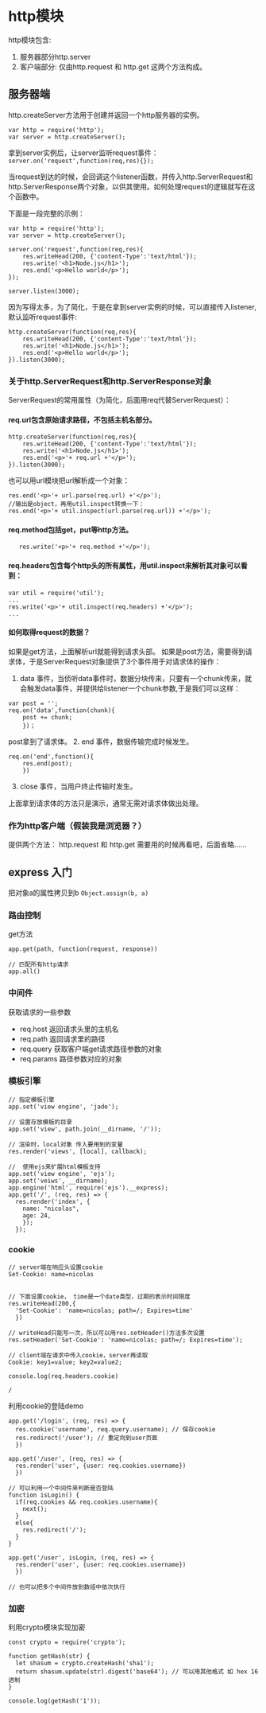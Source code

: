 # http模块
http模块包含:
1. 服务器部分http.server
2. 客户端部分: 仅由http.request 和 http.get 这两个方法构成。

## 服务器端
http.createServer方法用于创建并返回一个http服务器的实例。
```
var http = require('http');
var server = http.createServer();
```
拿到server实例后，让server监听request事件：
`server.on('request',function(req,res){});`

当request到达的时候，会回调这个listener函数，并传入http.ServerRequest和http.ServerResponse两个对象，以供其使用。如何处理request的逻辑就写在这个函数中。

下面是一段完整的示例：
```
var http = require('http');
var server = http.createServer();

server.on('request',function(req,res){
    res.writeHead(200, {'content-Type':'text/html'});
    res.write('<h1>Node.js</h1>');
    res.end('<p>Hello world</p>');
});

server.listen(3000);
```

因为写得太多，为了简化，于是在拿到server实例的时候，可以直接传入listener,默认监听request事件:
```
http.createServer(function(req,res){
    res.writeHead(200, {'content-Type':'text/html'});
    res.write('<h1>Node.js</h1>');
    res.end('<p>Hello world</p>');
}).listen(3000);
```
### 关于http.ServerRequest和http.ServerResponse对象
ServerRequest的常用属性（为简化，后面用req代替ServerRequest）：

#### req.url包含原始请求路径，不包括主机名部分。
```
http.createServer(function(req,res){
    res.writeHead(200, {'content-Type':'text/html'});
    res.write('<h1>Node.js</h1>');
    res.end('<p>'+ req.url +'</p>');
}).listen(3000);
```
也可以用url模块把url解析成一个对象：
```
res.end('<p>'+ url.parse(req.url) +'</p>');
//输出是object，再用util.inspect转换一下：
res.end('<p>'+ util.inspect(url.parse(req.url)) +'</p>');
```
#### req.method包括get，put等http方法。
`    res.write('<p>'+ req.method +'</p>');
`
#### req.headers包含每个http头的所有属性，用util.inspect来解析其对象可以看到：
```
var util = require('util');
...
res.write('<p>'+ util.inspect(req.headers) +'</p>');
...
```

#### 如何取得request的数据？
如果是get方法，上面解析url就能得到请求头部。
如果是post方法，需要得到请求体，于是ServerRequest对象提供了3个事件用于对请求体的操作：
1. data 事件，当侦听data事件时，数据分块传来，只要有一个chunk传来，就会触发data事件，并提供给listener一个chunk参数,于是我们可以这样：
```
var post = '';
req.on('data',function(chunk){
    post += chunk;
    })；
```
post拿到了请求体。
2. end 事件，数据传输完成时候发生。
```
req.on('end',function(){
    res.end(post);
    })
```
3. close 事件，当用户终止传输时发生。

上面拿到请求体的方法只是演示，通常无需对请求体做出处理。

### 作为http客户端（假装我是浏览器？）
提供两个方法： http.request 和 http.get
需要用的时候再看吧，后面省略......


## express 入门
把对象a的属性拷贝到b `Object.assign(b, a)`

### 路由控制
get方法
```
app.get(path, function(request, response))

// 匹配所有http请求
app.all()
```

### 中间件

获取请求的一些参数
- req.host 返回请求头里的主机名
- req.path 返回请求里的路径
- req.query 获取客户端get请求路径参数的对象
- req.params 路径参数对应的对象

### 模板引擎
```
// 指定模板引擎
app.set('view engine', 'jade');

// 设置存放模板的目录
app.set('view', path.join(__dirname, '/'));

// 渲染时，local对象 传入要用到的变量
res.render('views', [local], callback);

//  使用ejs来扩展html模板支持
app.set('view engine', 'ejs');
app.set('veiws', __dirname);
app.engine('html', require('ejs').__express);
app.get('/', (req, res) => {
  res.render('index', {
    name: "nicolas",
    age: 24,
    });
  });
```

### cookie
```
// server端在响应头设置cookie
Set-Cookie: name=nicolas


// 下面设置cookie， time是一个date类型，过期的表示时间限度
res.writeHead(200,{
  'Set-Cookie': 'name=nicolas; path=/; Expires=time'
  })

// writeHead只能写一次，所以可以用res.setHeader()方法多次设置
res.setHeader('Set-Cookie': 'name=nicolas; path=/; Expires=time');

// client端在请求中传入cookie，server再读取
Cookie: key1=value; key2=value2;

console.log(req.headers.cookie)

/
```

利用cookie的登陆demo
```
app.get('/login', (req, res) => {
  res.cookie('username', req.query.username); // 保存cookie
  res.redirect('/user'); // 重定向到user页面
  })

app.get('/user', (req, res) => {
  res.render('user', {user: req.cookies.username})
  })  

// 可以利用一个中间件来判断是否登陆
function isLogin() {
  if(req.cookies && req.cookies.username){
    next();
  }
  else{
    res.redirect('/');
  }
}  

app.get('/user', isLogin, (req, res) => {
  res.render('user', {user: req.cookies.username})
  })  

// 也可以把多个中间件放到数组中依次执行
```

### 加密
利用crypto模块实现加密
```
const crypto = require('crypto');

function getHash(str) {
  let shasum = crypto.createHash('sha1');
  return shasum.update(str).digest('base64'); // 可以用其他格式 如 hex 16进制
}

console.log(getHash('1'));
```
